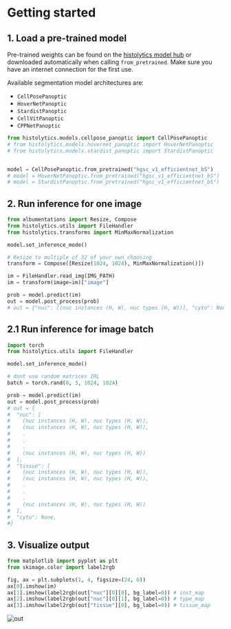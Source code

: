 # Getting started

## 1. Load a pre-trained model

Pre-trained weights can be found on the [histolytics model hub](https://huggingface.co/histolytics-hub) or downloaded automatically when calling `from_pretrained`. Make sure you have an internet connection for the first use.

Available segmentation model architectures are:

- `CellPosePanoptic`
- `HoverNetPanoptic`
- `StardistPanoptic`
- `CellVitPanoptic`
- `CPPNetPanoptic`


```python
from histolytics.models.cellpose_panoptic import CellPosePanoptic
# from histolytics.models.hovernet_panoptic import HoverNetPanoptic
# from histolytics.models.stardist_panoptic import StardistPanoptic


model = CellPosePanoptic.from_pretrained("hgsc_v1_efficientnet_b5")
# model = HoverNetPanoptic.from_pretrained("hgsc_v1_efficientnet_b5")
# model = StardistPanoptic.from_pretrained("hgsc_v1_efficientnet_b5")
```

## 2. Run inference for one image
```python
from albumentations import Resize, Compose
from histolytics.utils import FileHandler
from histolytics.transforms import MinMaxNormalization

model.set_inference_mode()

# Resize to multiple of 32 of your own choosing
transform = Compose([Resize(1024, 1024), MinMaxNormalization()])

im = FileHandler.read_img(IMG_PATH)
im = transform(image=im)["image"]

prob = model.predict(im)
out = model.post_process(prob)
# out = {"nuc": [(nuc instances (H, W), nuc types (H, W))], "cyto": None, "tissue": None}
```

## 2.1 Run inference for image batch
```python
import torch
from histolytics.utils import FileHandler

model.set_inference_mode()

# dont use random matrices IRL
batch = torch.rand(8, 3, 1024, 1024)

prob = model.predict(im)
out = model.post_process(prob)
# out = {
#  "nuc": [
#    (nuc instances (H, W), nuc types (H, W)),
#    (nuc instances (H, W), nuc types (H, W)),
#    .
#    .
#    .
#    (nuc instances (H, W), nuc types (H, W))
#  ],
#  "tissue": [
#    (nuc instances (H, W), nuc types (H, W)),
#    (nuc instances (H, W), nuc types (H, W)),
#    .
#    .
#    .
#    (nuc instances (H, W), nuc types (H, W))
#  ],
#  "cyto": None,
#}
```

## 3. Visualize output
```python
from matplotlib import pyplot as plt
from skimage.color import label2rgb

fig, ax = plt.subplots(1, 4, figsize=(24, 6))
ax[0].imshow(im)
ax[1].imshow(label2rgb(out["nuc"][0][0], bg_label=0)) # inst_map
ax[2].imshow(label2rgb(out["nuc"][0][1], bg_label=0)) # type_map
ax[3].imshow(label2rgb(out["tissue"][0], bg_label=0)) # tissue_map
```
![out](../../img/out_pan.png)
